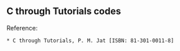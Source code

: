 ## C through Tutorials codes

Reference: 
  
    * C through Tutorials, P. M. Jat [ISBN: 81-301-0011-8]
